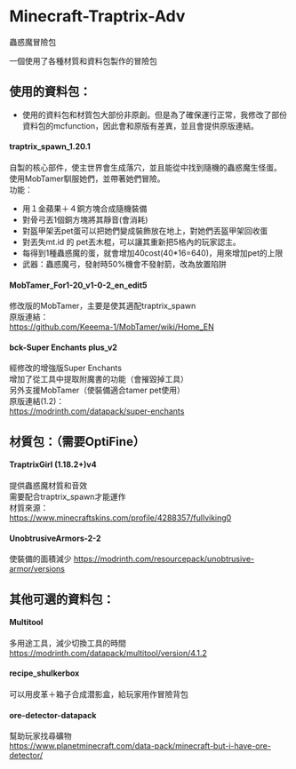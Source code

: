 # Minecraft-Traptrix-Adv
蟲惑魔冒險包

一個使用了各種材質和資料包製作的冒險包



## 使用的資料包：
- 使用的資料包和材質包大部份非原創。但是為了確保運行正常，我修改了部份資料包的mcfunction，因此會和原版有差異，並且會提供原版連結。

#### traptrix_spawn_1.20.1
自製的核心部件，使主世界會生成落穴，並且能從中找到隨機的蟲惑魔生怪蛋。<br>
使用MobTamer馴服她們，並帶著她們冒險。<br>
功能：
- 用１金蘋果＋４銅方塊合成隨機裝備
- 對骨弓丟1個銅方塊將其靜音(會消耗)
- 對盔甲架丟pet蛋可以把她們變成裝飾放在地上，對她們丟盔甲架回收蛋
- 對丟失mt.id 的 pet丟木棍，可以讓其重新把5格內的玩家認主。
- 每得到1種蟲惑魔的蛋，就會增加40cost(40*16=640)，用來增加pet的上限
- 武器：蟲惑魔弓，發射時50%機會不發射箭，改為放置陷阱

#### MobTamer_For1-20_v1-0-2_en_edit5<br>
修改版的MobTamer，主要是使其適配traptrix_spawn<br>
原版連結：<br>
https://github.com/Keeema-1/MobTamer/wiki/Home_EN

#### bck-Super Enchants plus_v2<br>
經修改的增強版Super Enchants<br>
增加了從工具中提取附魔書的功能（會摧毀掉工具）<br>
另外支援MobTamer（使裝備適合tamer pet使用）<br>
原版連結(1.2)：<br>
https://modrinth.com/datapack/super-enchants


## 材質包：（需要OptiFine）

#### TraptrixGirl (1.18.2+)v4<br>
提供蟲惑魔材質和音效<br>
需要配合traptrix_spawn才能運作<br>
材質來源：<br>
https://www.minecraftskins.com/profile/4288357/fullviking0

#### UnobtrusiveArmors-2-2<br>
使裝備的面積減少
https://modrinth.com/resourcepack/unobtrusive-armor/versions


## 其他可選的資料包：

#### Multitool<br>
多用途工具，減少切換工具的時間<br>
https://modrinth.com/datapack/multitool/version/4.1.2

#### recipe_shulkerbox<br>
可以用皮革＋箱子合成潜影盒，給玩家用作冒險背包<br>

#### ore-detector-datapack<br>
幫助玩家找尋礦物<br>
https://www.planetminecraft.com/data-pack/minecraft-but-i-have-ore-detector/



